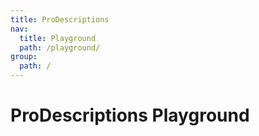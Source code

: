 ```yaml
---
title: ProDescriptions
nav:
  title: Playground
  path: /playground/
group:
  path: /
---
```


# ProDescriptions Playground

<code src="../../packages/descriptions/src/demos/dynamic-descriptions.tsx"  iframe="650px"   background="#f5f5f5"  title="属性展示" />
